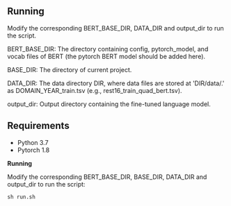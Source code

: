 
## Running

Modify the corresponding BERT_BASE_DIR, DATA_DIR and output_dir to run the script.

BERT_BASE_DIR: The directory containing config, pytorch_model, and vocab files of BERT (the pytorch BERT model should be added here).

BASE_DIR: The directory of current project.

DATA_DIR: The data directory DIR, where data files are stored at 'DIR/data/.' as DOMAIN_YEAR_train.tsv (e.g., rest16_train_quad_bert.tsv).

output_dir: Output directory containing the fine-tuned language model.

## Requirements
* Python 3.7
* Pytorch 1.8

**Running**

Modify the corresponding BERT_BASE_DIR, BASE_DIR, DATA_DIR and output_dir to run the script:
```
sh run.sh
```

